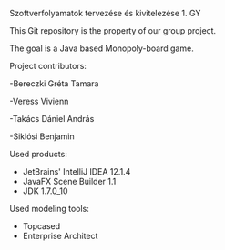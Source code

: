 Szoftverfolyamatok tervezése és kivitelezése 1. GY

This Git repository is the property of our group project.

The goal is a Java based Monopoly-board game.

Project contributors:

  -Bereczki Gréta Tamara
  
  -Veress Vivienn
  
  -Takács Dániel András
  
  -Siklósi Benjamin

Used products:
  - JetBrains' IntelliJ IDEA 12.1.4
  - JavaFX Scene Builder 1.1
  - JDK 1.7.0_10
  
Used modeling tools:
  - Topcased
  - Enterprise Architect

